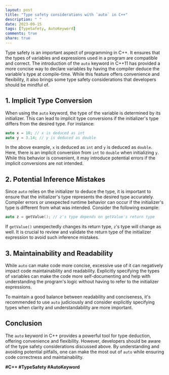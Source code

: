 ```yaml
---
layout: post
title: "Type safety considerations with `auto` in C++"
description: " "
date: 2023-09-15
tags: [TypeSafety, AutoKeyword]
comments: true
share: true
---
```


Type safety is an important aspect of programming in C++. It ensures that the types of variables and expressions used in a program are compatible and correct. The introduction of the `auto` keyword in C++11 has provided a more concise way to declare variables by having the compiler deduce the variable's type at compile-time. While this feature offers convenience and flexibility, it also brings some type safety considerations that developers should be mindful of.

## 1. Implicit Type Conversion

When using the `auto` keyword, the type of the variable is determined by its initializer. This can lead to implicit type conversions if the initializer's type differs from the desired type. For instance:

```cpp
auto x = 10; // x is deduced as int
auto y = 3.14; // y is deduced as double
```
In the above example, `x` is deduced as `int` and `y` is deduced as `double`. Here, there is an implicit conversion from `int` to `double` when initializing `y`. While this behavior is convenient, it may introduce potential errors if the implicit conversions are not intended.

## 2. Potential Inference Mistakes

Since `auto` relies on the initializer to deduce the type, it is important to ensure that the initializer's type represents the desired type accurately. Compiler errors or unexpected runtime behavior can occur if the initializer's type is different from what was intended. Consider the following example:

```cpp
auto z = getValue(); // z's type depends on getValue's return type
```

If `getValue()` unexpectedly changes its return type, `z`'s type will change as well. It is crucial to review and validate the return type of the initializer expression to avoid such inference mistakes.

## 3. Maintainability and Readability

While `auto` can make code more concise, excessive use of it can negatively impact code maintainability and readability. Explicitly specifying the types of variables can make the code more self-documenting and help with understanding the program's logic without having to refer to the initializer expressions.

To maintain a good balance between readability and conciseness, it's recommended to use `auto` judiciously and consider explicitly specifying types when clarity and understandability are more important.

## Conclusion

The `auto` keyword in C++ provides a powerful tool for type deduction, offering convenience and flexibility. However, developers should be aware of the type safety considerations discussed above. By understanding and avoiding potential pitfalls, one can make the most out of `auto` while ensuring code correctness and maintainability.

**#C++ #TypeSafety #AutoKeyword**